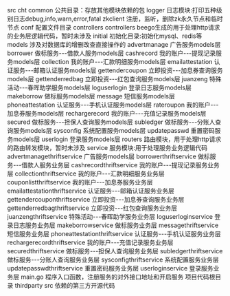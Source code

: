 src
	cht
		common
			公共目录：存放其他模块依赖的包
			logger
				日志模块:打印五种级别日志debug,info,warn,error,fatal
			zkclient
				注册，监听，删除zk永久节点和临时节点
		conf
			配置文件目录
		controllers
			controllers beego生成的用于处理http请求的业务层逻辑代码，暂时未涉及
		initial
			初始化目录:初始化mysql、redis等
		models
			涉及对数据库的增删改查直接操作的
			advertmanage
				广告服务models层
			borrower
				做标服务---借款人服务models层
			cashrecord
				我的账户---提现记录服务models层
			collection
				我的账户---汇款明细服务models层
			emailattestation
				认证服务---邮箱认证服务models层
			gettendercoupon
				立即投资---加息券查询服务models层
			gettenderredbag
				立即投资---红包查询服务models层
			juanzeng
				特殊活动---春晖助学服务models层
			loguserlogin
				登录日志服务models层
			makeborrow
				做标服务models层
			message
				短信服务models层
			phoneattestation
				认证服务---手机认证服务models层
			rateroupon
				我的账户---加息券服务models层
			rechargerecord
				我的账户---充值记录服务models层
			secured
				做标服务---担保人查询服务models层
			subledger
				做标服务---分账人查询服务models层
			sysconfig
				系统配置服务models层
			updatepasswd
				重置密码服务models层
			userlogin
				登录服务models层
		routers
			路由模块，用于处理http请求的路由转发模块，暂时未涉及
		service
			服务模块:用于处理服务业务逻辑代码
			advertmanagethriftservice
				广告服务models层
			borrowerthriftservice
				做标服务---借款人服务业务层
			cashrecordthriftservice
				我的账户---提现记录服务业务层
			collectionthriftservice
				我的账户---汇款明细服务业务层
			couponlistthriftservice
				我的账户---加息券服务业务层
			emailattestationthriftservice
				认证服务---邮箱认证服务业务层
			gettendercouponthriftservice
				立即投资---加息券查询服务业务层
			gettenderredbagthriftservice
				立即投资---红包查询服务业务层
			juanzengthriftservice
				特殊活动---春晖助学服务业务层
			loguserloginservice
				登录日志服务业务层
			makeborrowservice
				做标服务业务层
			messagethriftservice
				短信服务业务层
			phoneattestationthriftservice
				认证服务---手机认证服务业务层
			rechargerecordthriftservice
				我的账户---充值记录服务业务层
			securedthriftservice
				做标服务---担保人查询服务业务层
			subledgerthriftservice
				做标服务---分账人查询服务业务层
			sysconfigthriftservice
				系统配置服务业务层
			updatepasswdthriftservice
				重置密码服务业务层
			userloginservice
				登录服务业务层
		main.go
			程序入口函数，注册服务的对外接口地址和开启服务
		项目代码根目录
	thirdparty
		src
		依赖的第三方开源代码